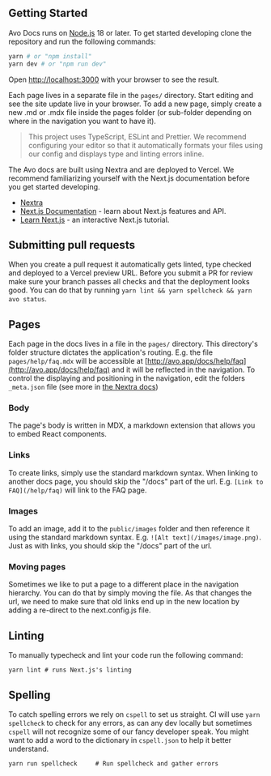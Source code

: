 ## Getting Started

Avo Docs runs on [Node.js](https://nodejs.org/) 18 or later. To get started developing clone the repository and run the following commands:

```bash
yarn # or "npm install"
yarn dev # or "npm run dev"
```

Open [http://localhost:3000](http://localhost:3000) with your browser to see the result.

Each page lives in a separate file in the `pages/` directory. Start editing and see the site update live in your browser. To add a new page, simply create a new .md or .mdx file inside the pages folder (or sub-folder depending on where in the navigation you want to have it).

> This project uses TypeScript, ESLint and Prettier. We recommend configuring your editor so that it automatically formats your files using our config and displays type and linting errors inline.

The Avo docs are built using Nextra and are deployed to Vercel. We recommend familiarizing yourself with the Next.js documentation before you get started developing.

- [Nextra](https://nextra.site/)
- [Next.js Documentation](https://nextjs.org/docs) - learn about Next.js features and API.
- [Learn Next.js](https://nextjs.org/learn) - an interactive Next.js tutorial.

## Submitting pull requests

When you create a pull request it automatically gets linted, type checked and deployed to a Vercel preview URL. Before you submit a PR for review make sure your branch passes all checks and that the deployment looks good. You can do that by running `yarn lint && yarn spellcheck && yarn avo status`.

## Pages

Each page in the docs lives in a file in the `pages/` directory. This directory's folder structure dictates the application's routing. E.g. the file `pages/help/faq.mdx` will be accessible at [http://avo.app/docs/help/faq](http://avo.app/docs/help/faq) and it will be reflected in the navigation. To control the displaying and positioning in the navigation, edit the folders `_meta.json` file (see more in [the Nextra docs](https://nextra.site/docs/docs-theme/page-configuration))

### Body

The page's body is written in MDX, a markdown extension that allows you to embed React components.

### Links

To create links, simply use the standard markdown syntax. When linking to another docs page, you should skip the "/docs" part of the url. E.g. `[Link to FAQ](/help/faq)` will link to the FAQ page.

### Images

To add an image, add it to the `public/images` folder and then reference it using the standard markdown syntax. E.g. `![Alt text](/images/image.png)`. Just as with links, you should skip the "/docs" part of the url.

### Moving pages

Sometimes we like to put a page to a different place in the navigation hierarchy. You can do that by simply moving the file. As that changes the url, we need to make sure that old links end up in the new location by adding a re-direct to the next.config.js file.

## Linting

To manually typecheck and lint your code run the following command:

```
yarn lint # runs Next.js's linting
```

## Spelling

To catch spelling errors we rely on `cspell` to set us straight. CI will use `yarn spellcheck` to check for any errors, as can any dev locally but sometimes `cspell` will not recognize some of our fancy developer speak. You might want to add a word to the dictionary in `cspell.json` to help it better understand.

```
yarn run spellcheck     # Run spellcheck and gather errors
```
